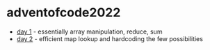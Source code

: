 # adventofcode2022

* [day 1](day1) - essentially array manipulation, reduce, sum
* [day 2](day2) - efficient map lookup and hardcoding the few possibilities
